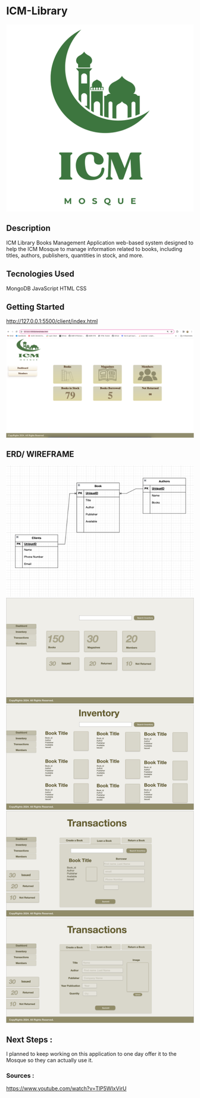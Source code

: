 # ICM-Library
![alt text](./images/IC.png)

## Description

ICM Library Books Management Application  web-based system designed to help the ICM Mosque to manage information related to books, including titles, authors, publishers, quantities in stock, and more. 

## Tecnologies Used 

MongoDB
JavaScript
HTML
CSS

## Getting Started 

http://127.0.0.1:5500/client/index.html 


![alt text](./images/Screenshot.png)

## ERD/ WIREFRAME 

![alt text](./ERD/ERD.png)
![alt text](./ERD/WF1.png)
![alt text](./ERD/WF2.png)
![alt text](./ERD/WF3.png)
![alt text](./ERD/WF4.png)



## Next Steps : 
I planned to keep working on this application to one day offer it to the Mosque so they can actually use it. 
 
### Sources : 
https://www.youtube.com/watch?v=TlP5WIxVirU
